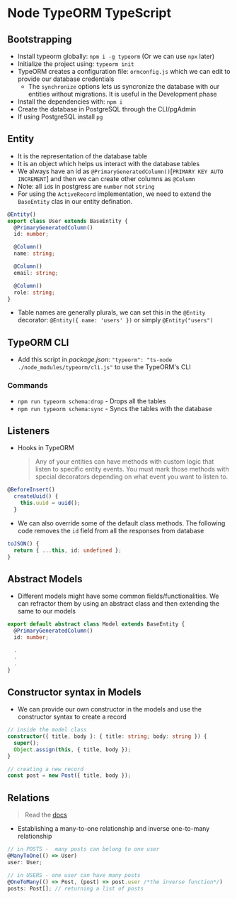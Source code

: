 # Node TypeORM TypeScript

## Bootstrapping

- Install typeorm globally: `npm i -g typeorm` (Or we can use `npx` later)
- Initialize the project using: `typeorm init`
- TypeORM creates a configuration file: `ormconfig.js` which we can edit to provide our database credentials
  - The `synchronize` options lets us syncronize the database with our entities without migrations. It is useful in the Development phase
- Install the dependencies with: `npm i`
- Create the database in PostgreSQL through the CLI/pgAdmin
- If using PostgreSQL install `pg`

## Entity

- It is the representation of the database table
- It is an object which helps us interact with the database tables
- We always have an id as `@PrimaryGeneratedColumn()`[`PRIMARY KEY AUTO INCREMENT`] and then we can create other columns as `@Column`
- Note: all `id`s in postgress are `number` not `string`
- For using the `ActiveRecord` implementation, we need to extend the `BaseEntity` clas in our entity defination.

```ts
@Entity()
export class User extends BaseEntity {
  @PrimaryGeneratedColumn()
  id: number;

  @Column()
  name: string;

  @Column()
  email: string;

  @Column()
  role: string;
}
```

- Table names are generally plurals, we can set this in the `@Entity` decorator: `@Entity({ name: 'users' })` or simply `@Entity("users")`

## TypeORM CLI

- Add this script in _package.json_: `"typeorm": "ts-node ./node_modules/typeorm/cli.js"` to use the TypeORM's CLI

### Commands

- `npm run typeorm schema:drop` - Drops all the tables
- `npm run typeorm schema:sync` - Syncs the tables with the database

## Listeners

- Hooks in TypeORM
  > Any of your entities can have methods with custom logic that listen to specific entity events. You must mark those methods with special decorators depending on what event you want to listen to.

```ts
@BeforeInsert()
  createUuid() {
    this.uuid = uuid();
  }
```

- We can also override some of the default class methods. The following code removes the `id` field from all the responses from database

```ts
toJSON() {
  return { ...this, id: undefined };
}
```

## Abstract Models

- Different models might have some common fields/functionalities. We can refractor them by using an abstract class and then extending the same to our models

```ts
export default abstract class Model extends BaseEntity {
  @PrimaryGeneratedColumn()
  id: number;

  .
  .
  .
}
```

## Constructor syntax in Models

- We can provide our own constructor in the models and use the constructor syntax to create a record

```ts
// inside the model class
constructor({ title, body }: { title: string; body: string }) {
  super();
  Object.assign(this, { title, body });
}

// creating a new record
const post = new Post({ title, body });

```

## Relations

> Read the [docs](https://typeorm.io/#/relations)

- Establishing a many-to-one relationship and inverse one-to-many relationship

```ts
// in POSTS -  many posts can belong to one user
@ManyToOne(() => User)
user: User;

// in USERS - one user can have many posts
@OneToMany(() => Post, (post) => post.user /*the inverse function*/)
posts: Post[]; // returning a list of posts
```
